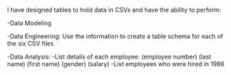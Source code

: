 I have designed tables to hold data in CSVs and have the ability to perform:

-Data Modeling

-Data Engineering:
  Use the information to create a table schema for each of the six CSV files

-Data Analysis:
 -List details of each employee: 
    (employee number)
    (last name)
    (first name)
    (gender)
    (salary)
 -List employees who were hired in 1986
